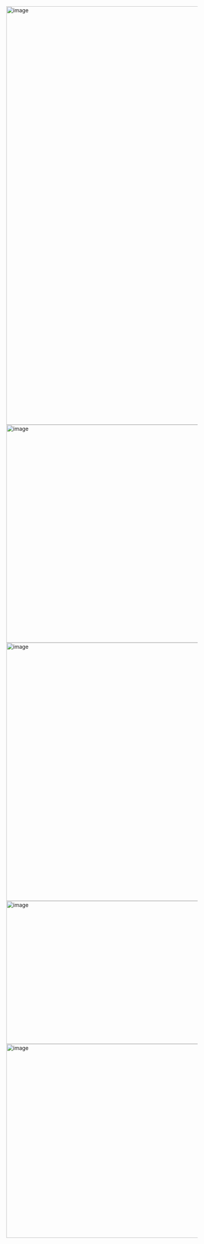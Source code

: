 <img width="1480" height="1100" alt="image" src="https://github.com/user-attachments/assets/5aeb92db-959d-4d49-b296-a39f49ebe378" />


<img width="1436" height="573" alt="image" src="https://github.com/user-attachments/assets/fac5a6d5-e753-44ed-89d8-023ec55227cf" />


<img width="1395" height="679" alt="image" src="https://github.com/user-attachments/assets/18157abd-cd40-465e-8647-2d34eed8baa5" />


<img width="1263" height="376" alt="image" src="https://github.com/user-attachments/assets/95c3c654-c765-494e-940c-709313dd9627" />


<img width="2020" height="510" alt="image" src="https://github.com/user-attachments/assets/050643ee-3036-4fcf-b2fd-8358d7ce99f1" />

